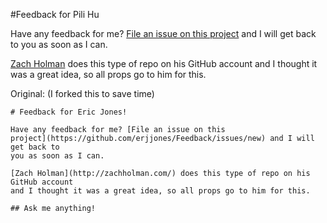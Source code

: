 #Feedback for Pili Hu

Have any feedback for me? 
[File an issue on this project](https://github.com/hupili/Feedback/issues/new) 
and I will get back to you as soon as I can.

[Zach Holman](http://zachholman.com/) does this type of repo on his GitHub account
and I thought it was a great idea, so all props go to him for this.

Original: (I forked this to save time)

```
# Feedback for Eric Jones!

Have any feedback for me? [File an issue on this
project](https://github.com/erjjones/Feedback/issues/new) and I will get back to
you as soon as I can.

[Zach Holman](http://zachholman.com/) does this type of repo on his GitHub account
and I thought it was a great idea, so all props go to him for this.

## Ask me anything!
```
